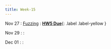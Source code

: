 ```yaml
---
title: Week-15
---
```


Nov 27
: [Fuzzing]()
  : [**HW5 Due**](#){: .label .label-yellow }

Nov 29
: 
  : 

Dec 01
: 
  :  



